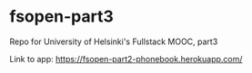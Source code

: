 # fsopen-part3
Repo for University of Helsinki's Fullstack MOOC, part3

Link to app: https://fsopen-part2-phonebook.herokuapp.com/